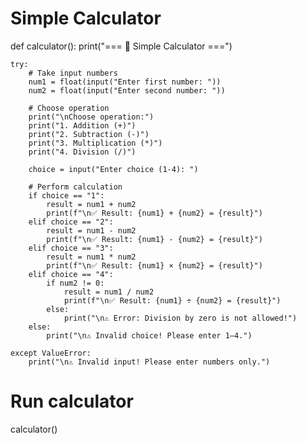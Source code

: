# Simple Calculator

def calculator():
    print("=== 🧮 Simple Calculator ===")
    
    try:
        # Take input numbers
        num1 = float(input("Enter first number: "))
        num2 = float(input("Enter second number: "))
        
        # Choose operation
        print("\nChoose operation:")
        print("1. Addition (+)")
        print("2. Subtraction (-)")
        print("3. Multiplication (*)")
        print("4. Division (/)")
        
        choice = input("Enter choice (1-4): ")
        
        # Perform calculation
        if choice == "1":
            result = num1 + num2
            print(f"\n✅ Result: {num1} + {num2} = {result}")
        elif choice == "2":
            result = num1 - num2
            print(f"\n✅ Result: {num1} - {num2} = {result}")
        elif choice == "3":
            result = num1 * num2
            print(f"\n✅ Result: {num1} × {num2} = {result}")
        elif choice == "4":
            if num2 != 0:
                result = num1 / num2
                print(f"\n✅ Result: {num1} ÷ {num2} = {result}")
            else:
                print("\n⚠️ Error: Division by zero is not allowed!")
        else:
            print("\n⚠️ Invalid choice! Please enter 1–4.")
    
    except ValueError:
        print("\n⚠️ Invalid input! Please enter numbers only.")

# Run calculator
calculator()
